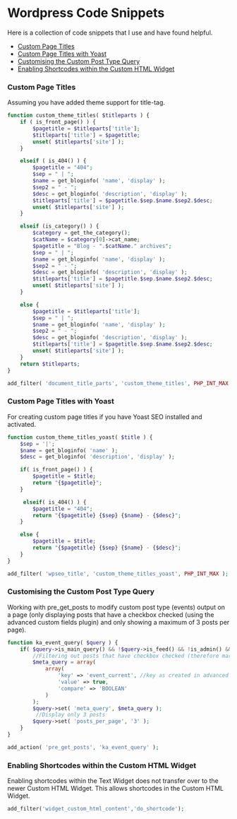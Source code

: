 # Wordpress Code Snippets

Here is a collection of code snippets that I use and have found helpful.

* [Custom Page Titles](#custom-page-titles)
* [Custom Page Titles with Yoast](#custom-page-titles-with-yoast)
* [Customising the Custom Post Type Query](#customising-the-custom-post-type-query)
* [Enabling Shortcodes within the Custom HTML Widget](#enabling-shortcodes-within-the-custom-html-widget)

### Custom Page Titles
Assuming you have added theme support for title-tag.

```php
function custom_theme_titles( $titleparts ) {
    if ( is_front_page() ) {
		$pagetitle = $titleparts['title'];
        $titleparts['title'] = $pagetitle;
        unset( $titleparts['site'] );
    }

    elseif ( is_404() ) {
    	$pagetitle = "404";
     	$sep = " | ";
        $name = get_bloginfo( 'name', 'display' );
        $sep2 = " - ";
        $desc = get_bloginfo( 'description', 'display' );
        $titleparts['title'] = $pagetitle.$sep.$name.$sep2.$desc;
        unset( $titleparts['site'] );
    }

    elseif (is_category() ) {
		$category = get_the_category();
		$catName = $category[0]->cat_name;		
		$pagetitle = "Blog - ".$catName." archives";		
    	$sep = " | ";
        $name = get_bloginfo( 'name', 'display' );
        $sep2 = " - ";
        $desc = get_bloginfo( 'description', 'display' );
        $titleparts['title'] = $pagetitle.$sep.$name.$sep2.$desc;
        unset( $titleparts['site'] );
    }

    else {
  		$pagetitle = $titleparts['title'];
        $sep = " | ";
        $name = get_bloginfo( 'name', 'display' );
        $sep2 = " - ";
        $desc = get_bloginfo( 'description', 'display' );
        $titleparts['title'] = $pagetitle.$sep.$name.$sep2.$desc;
        unset( $titleparts['site'] );
    }
    return $titleparts;
}

add_filter( 'document_title_parts', 'custom_theme_titles', PHP_INT_MAX );
```


### Custom Page Titles with Yoast
For creating custom page titles if you have Yoast SEO installed and activated.

```php
function custom_theme_titles_yoast( $title ) {
    $sep = '|';
    $name = get_bloginfo( 'name' );
	$desc = get_bloginfo( 'description', 'display' );

    if( is_front_page() ) {
		$pagetitle = $title;
		return "{$pagetitle}";
    }

     elseif( is_404() ) {
  		$pagetitle = "404";
		return "{$pagetitle} {$sep} {$name} - {$desc}";
    }

    else {
		$pagetitle = $title;   
		return "{$pagetitle} {$sep} {$name} - {$desc}";
    }
}

add_filter( 'wpseo_title', 'custom_theme_titles_yoast', PHP_INT_MAX );
```


### Customising the Custom Post Type Query
Working with pre_get_posts to modify custom post type (events) output on a page (only displaying posts that have a checkbox checked (using the advanced custom fields plugin) and only showing a maximum of 3 posts per page).

```php
function ka_event_query( $query ) {
	if( $query->is_main_query() && !$query->is_feed() && !is_admin() && $query->is_post_type_archive( 'events' ) ) {
		//Filtering out posts that have checkbox checked (therefore marked as true)
		$meta_query = array(
			array(
				'key' => 'event_current', //key as created in advanced custom field
				'value' => true,
				'compare' => 'BOOLEAN'
			)
		);
		$query->set( 'meta_query', $meta_query );
		 //Display only 3 posts
		$query->set( 'posts_per_page', '3' );
	}
}

add_action( 'pre_get_posts', 'ka_event_query' );

```


### Enabling Shortcodes within the Custom HTML Widget
Enabling shortcodes within the Text Widget does not transfer over to the newer Custom HTML Widget. This allows shortcodes in the Custom HTML Widget.

```php
add_filter('widget_custom_html_content','do_shortcode');

```
